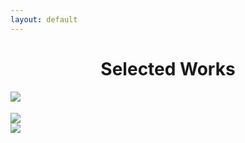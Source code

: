 ```yaml
---
layout: default
---
```



<div class="container">
    <h1 align="center"> Selected Works </h1>
    <div class="row row-m-t"></div>
    <div class="gallery">
        <div class="row justify-content-center">
                <a href="https://res.cloudinary.com/matchapixel/image/upload/v1585240134/snow_day_1_dgxxud.jpg" data-title="OPM Delivered | Bethesda, 2020" data-lightbox="Selected Works"><img src="https://res.cloudinary.com/matchapixel/image/upload/c_scale,q_auto:best,w_1955/v1585240134/snow_day_1_dgxxud.jpg" class="responsive">
                </a>
        </div>
        <!--  row 1 ends -->
        <div class="row row-m-t"></div>
                <div class="row justify-content-center">
                    <a href="https://res.cloudinary.com/matchapixel/image/upload/v1585248966/sf_golden_gate_gxrhpx.jpg" data-title="Golden Hour at Golden Gate | San Francisco, CA | 2019" data-lightbox="Selected Works"><img src="https://res.cloudinary.com/matchapixel/image/upload/c_scale,q_auto:best,w_3000/v1585248966/sf_golden_gate_gxrhpx.jpg" style="margin-top:18.083px" class="responsive">
                    </a>
                 </div>
        <!--  row 2 ends -->
        <div class="row row-m-t"></div>
                <div class="row justify-content-center">
                        <a href="https://res.cloudinary.com/matchapixel/image/upload/v1585242289/lake22_bsqkk2.jpg" data-title="Late Night Shift | Washington DC, 2019" data-lightbox="Selected Works"><img src="https://res.cloudinary.com/matchapixel/image/upload/c_scale,h_2705,q_100/v1585242289/lake22_bsqkk2.jpg" class="responsive">
                        </a>
                </div>
</div>
